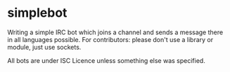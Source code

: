 # simplebot
Writing a simple IRC bot which joins a channel and sends a message there in all languages possible. For contributors: please don't use a library or module, just use sockets.

All bots are under ISC Licence unless something else was specified.
